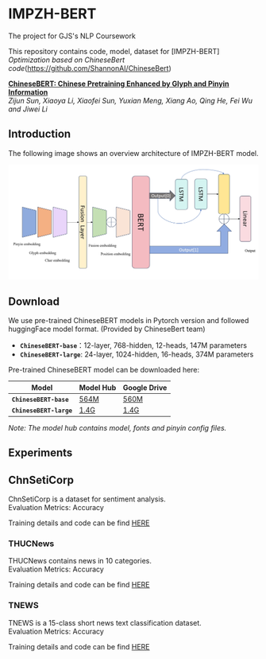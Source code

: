 # IMPZH-BERT
The project for GJS's NLP Coursework

This repository contains code, model, dataset for [IMPZH-BERT]
*Optimization based on ChineseBert code*(https://github.com/ShannonAI/ChineseBert)

**[ChineseBERT: Chinese Pretraining Enhanced by Glyph and Pinyin Information](https://arxiv.org/pdf/2106.16038.pdf)**  
*Zijun Sun, Xiaoya Li, Xiaofei Sun, Yuxian Meng, Xiang Ao, Qing He, Fei Wu and Jiwei Li*

## Introduction

The following image shows an overview architecture of IMPZH-BERT model.
 
![MODEL](https://raw.githubusercontent.com/K0kkk1E/IMPZH-BERT/main/images/IMPZH-BERT.png)


## Download 
We use pre-trained ChineseBERT models in Pytorch version and followed huggingFace model format. (Provided by ChineseBert team)

* **`ChineseBERT-base`**：12-layer, 768-hidden, 12-heads, 147M parameters 
* **`ChineseBERT-large`**: 24-layer, 1024-hidden, 16-heads, 374M parameters   
  
Pre-trained ChineseBERT model can be downloaded here:

| Model | Model Hub | Google Drive |
| --- | --- | --- |
| **`ChineseBERT-base`**  | [564M](https://huggingface.co/ShannonAI/ChineseBERT-base) | [560M](https://drive.google.com/file/d/1CseJzc58W4s8U_eIuAnshHQmnmi7Sr5-/view?usp=sharing) |
| **`ChineseBERT-large`**   | [1.4G](https://huggingface.co/ShannonAI/ChineseBERT-large) | [1.4G](https://drive.google.com/file/d/1-glLDbmCrPgs_odjPvacaBniY0KnC8Z5/view?usp=sharing) |


*Note: The model hub contains model, fonts and pinyin config files.*

## Experiments

## ChnSetiCorp
ChnSetiCorp is a dataset for sentiment analysis.  
Evaluation Metrics: Accuracy


Training details and code can be find [HERE](tasks/ChnSetiCorp/README.md)


### THUCNews
THUCNews contains news in 10 categories.  
Evaluation Metrics: Accuracy

Training details and code can be find [HERE](tasks/THUCNew/README.md)

### TNEWS

TNEWS is a 15-class short news text classification dataset. <br>
Evaluation Metrics: Accuracy


Training details and code can be find [HERE](tasks/TNews/README.md)
